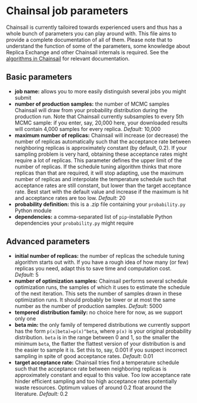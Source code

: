 # Chainsal job parameters

Chainsail is currently tailoired towards experienced users and thus has a whole bunch of parameters you can play around with.
This file aims to provide a complete documentation of all of them.
Please note that to understand the function of some of the parameters, some knowledge about Replica Exchange and other Chainsail internals is required.
See the [algorithms in Chainsail](./algorithms/) for relevant documentation. 

## Basic parameters

- **job name:** allows you to more easily distinguish several jobs you might submit
- **number of production samples:** the number of MCMC samples Chainsail will draw from your probability distribution during the production run. Note that Chainsail currently subsamples to every 5th MCMC sample: if you enter, say, 20,000 here, your downloaded results will contain 4,000 samples for every replica. _Default:_ 10,000
- **maximum number of replicas:** Chainsail will increase (or decrease) the number of replicas automatically such that the acceptance rate between neighboring replicas is approximately constant (by default, 0.2). If your sampling problem is very hard, obtaining these acceptance rates might require a lot of replicas. This parameter defines the upper limit of the number of replicas. If the schedule tuning algorithm thinks that more replicas than that are required, it will stop adapting, use the maximum number of replicas and interpolate the temperature schedule such that acceptance rates are still constant, but lower than the target acceptance rate. Best start with the default value and increase if the maximum is hit and acceptance rates are too low. _Default:_ 20
- **probability definition:** this is a .zip file containing your `probability.py` Python module
- **dependencies:** a comma-separated list of `pip`-installable Python dependencies your `probability.py` might require

## Advanced parameters

- **initial number of replicas:** the number of replicas the schedule tuning algorithm starts out with. If you have a rough idea of how many (or few) replicas you need, adapt this to save time and computation cost. _Default:_ 5
- **number of optimization samples:** Chainsail performs several schedule optimization runs, the samples of which it uses to estimate the schedule of the next iteration. This sets the number of samples drawn in these optimization runs. It should probably be lower or at most the same number as the number of production samples. _Default:_ 5000
- **tempered distribution family:** no choice here for now, as we support only one
- **beta min:** the only family of tempered distributions we currently support has the form `p(x|beta)=p(x)^beta`, where `p(x)` is your original probability distribution. `beta` is in the range between 0 and 1, so the smaller the minimum `beta`, the flatter the flattest version of your distribution is and the easier to sample it is. Set this to, say, 0.001 if you suspect incorrect sampling in spite of good acceptance rates. _Default_: 0.01
- **target acceptance rate:** Chainsail tries find a temperature schedule such that the acceptance rate between neighboring replicas is approximately constant and equal to this value. Too low acceptance rate hinder efficient sampling and too high acceptance rates potentially waste resources. Optimum values of around 0.2 float around the literature. _Default:_ 0.2 
